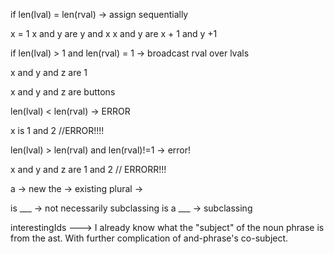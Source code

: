 if len(lval) = len(rval) -> assign sequentially

x = 1
x and y are y and x
x and y are x + 1 and y +1


if len(lval) > 1 and len(rval) = 1 -> broadcast rval over lvals

x and y and z are 1

x and y and z are buttons

len(lval) < len(rval) -> ERROR

x is 1 and 2 //ERROR!!!! 


len(lval) > len(rval) and len(rval)!=1 -> error!

x and y and z are 1 and 2 // ERRORR!!!



a -> new 
the -> existing
plural ->

is ___ -> not necessarily subclassing
is a ___ -> subclassing



interestingIds ---> I already know what the "subject" of the noun phrase is from the ast. With further complication of and-phrase's co-subject.
